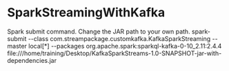# SparkStreamingWithKafka


Spark submit command. Change the JAR path to your own path.
spark-submit --class com.streampackage.customkafka.KafkaSparkStreaming --master local[*] --packages org.apache.spark:sparkql-kafka-0-10_2.11:2.4.4 file:///home/training/Desktop/KafkaSparkStreams-1.0-SNAPSHOT-jar-with-dependencies.jar
